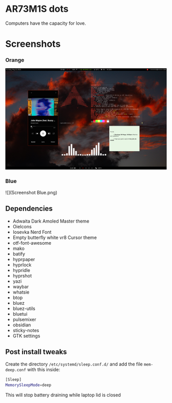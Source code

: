 # AR73M1S dots 

Computers have the capacity for love.

# Screenshots

### Orange
![](Screenshot.png)

### Blue
![](Screenshot Blue.png) 

## Dependencies 

+ Adwaita Dark Amoled Master theme
+ OieIcons
+ Iosevka Nerd Font
+ Empty butterfly white vr8 Cursor theme
+ otf-font-awesome
+ mako
+ batify
+ hyprpaper
+ hyprlock
+ hypridle
+ hyprshot
+ yazi
+ waybar
+ whatsie
+ btop
+ bluez
+ bluez-utils
+ bluetui
+ pulsemixer
+ obsidian
+ sticky-notes
+ GTK settings

## Post install tweaks

Create the directory ```/etc/systemd/sleep.conf.d/``` and add the file ```mem-deep.conf``` with this inside: 

```bash
[Sleep]
MemorySleepMode=deep
```
This will stop battery draining while laptop lid is closed
